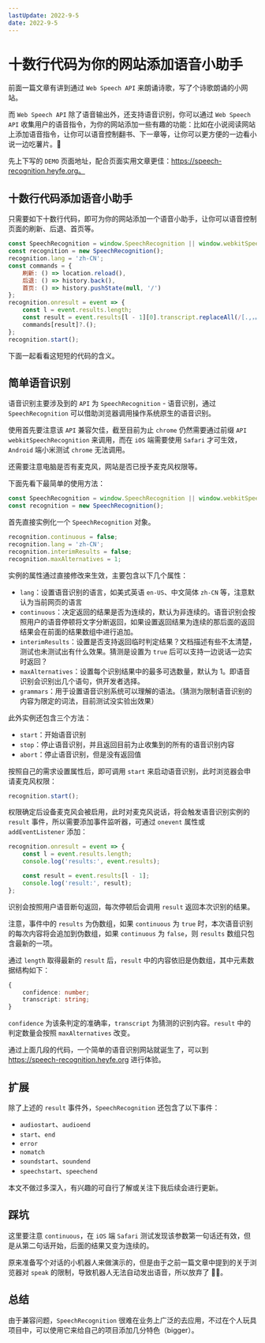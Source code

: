 ```yaml
---
lastUpdate: 2022-9-5
date: 2022-9-5
---
```

# 十数行代码为你的网站添加语音小助手

前面一篇文章有讲到通过 `Web Speech API` 来朗诵诗歌，写了个诗歌朗诵的小网站。

而 `Web Speech API` 除了语音输出外，还支持语音识别，你可以通过 `Web Speech API` 收集用户的语音指令，为你的网站添加一些有趣的功能：比如在小说阅读网站上添加语音指令，让你可以语音控制翻书、下一章等，让你可以更方便的一边看小说一边吃薯片。🐶

先上下写的 `DEMO` 页面地址，配合页面实用文章更佳：https://speech-recognition.heyfe.org。

## 十数行代码添加语音小助手

只需要如下十数行代码，即可为你的网站添加一个语音小助手，让你可以语音控制页面的刷新、后退、首页等。

```js
const SpeechRecognition = window.SpeechRecognition || window.webkitSpeechRecognition;
const recognition = new SpeechRecognition();
recognition.lang = 'zh-CN';
const commands = {
    刷新: () => location.reload(),
    后退: () => history.back(),
    首页: () => history.pushState(null, '/')
};
recognition.onresult = event => {
    const l = event.results.length;
    const result = event.results[l - 1][0].transcript.replaceAll(/[.,，。：？?!！:]/g, ' ').trim();
    commands[result]?.();
};
recognition.start();
```

下面一起看看这短短的代码的含义。

## 简单语音识别

语音识别主要涉及到的 `API` 为 `SpeechRecognition` - 语音识别，通过 `SpeechRecognition` 可以借助浏览器调用操作系统原生的语音识别。

使用首先要注意该 `API` 兼容欠佳，截至目前为止 `chrome` 仍然需要通过前缀 `API` `webkitSpeechRecognition` 来调用，而在 `iOS` 端需要使用 `Safari` 才可生效，`Android` 端小米测试 `chrome` 无法调用。

还需要注意电脑是否有麦克风，网站是否已授予麦克风权限等。

下面先看下最简单的使用方法：

```ts
const SpeechRecognition = window.SpeechRecognition || window.webkitSpeechRecognition;
const recognition = new SpeechRecognition();
```

首先直接实例化一个 `SpeechRecognition` 对象。

```ts
recognition.continuous = false;
recognition.lang = 'zh-CN';
recognition.interimResults = false;
recognition.maxAlternatives = 1;
```

实例的属性通过直接修改来生效，主要包含以下几个属性：

-   `lang`：设置语音识别的语言，如美式英语 `en-US`、中文简体 `zh-CN` 等，注意默认为当前网页的语言
-   `continuous`：决定返回的结果是否为连续的，默认为非连续的。语音识别会按照用户的语音停顿将文字分断返回，如果设置返回结果为连续的那后面的返回结果会在前面的结果数组中进行追加。
-   `interimResults`：设置是否支持返回临时判定结果？文档描述有些不太清楚，测试也未测试出有什么效果。猜测是设置为 `true` 后可以支持一边说话一边实时返回？
-   `maxAlternatives`：设置每个识别结果中的最多可选数量，默认为 1。即语音识别会识别出几个语句，供开发者选择。
-   `grammars`：用于设置语音识别系统可以理解的语法。（猜测为限制语音识别的内容为限定的词法，目前测试没实验出效果）

此外实例还包含三个方法：

-   `start`：开始语音识别
-   `stop`：停止语音识别，并且返回目前为止收集到的所有的语音识别内容
-   `abort`：停止语音识别，但是没有返回值

按照自己的需求设置属性后，即可调用 `start` 来启动语音识别，此时浏览器会申请麦克风权限：

```ts
recognition.start();
```

权限确定后设备麦克风会被启用，此时对麦克风说话，将会触发语音识别实例的 `result` 事件，所以需要添加事件监听器，可通过 `onevent` 属性或 `addEventListener` 添加：

```js
recognition.onresult = event => {
    const l = event.results.length;
    console.log('results:', event.results);

    const result = event.results[l - 1];
    console.log('result:', result);
};
```

识别会按照用户语音断句返回，每次停顿后会调用 `result` 返回本次识别的结果。

注意，事件中的 `results` 为伪数组，如果 `continuous` 为 `true` 时，本次语音识别的每次内容将会追加到伪数组，如果 `continuous` 为 `false`，则 `results` 数组只包含最新的一项。

通过 `length` 取得最新的 `result` 后，`result` 中的内容依旧是伪数组，其中元素数据结构如下：

```ts
{
    confidence: number;
    transcript: string;
}
```

`confidence` 为该条判定的准确率，`transcript` 为猜测的识别内容。`result` 中的判定数量会按照 `maxAlternatives` 改变。

通过上面几段的代码，一个简单的语音识别网站就诞生了，可以到 https://speech-recognition.heyfe.org 进行体验。

## 扩展

除了上述的 `result` 事件外，`SpeechRecognition` 还包含了以下事件：

-   `audiostart`、`audioend`
-   `start`、`end`
-   `error`
-   `nomatch`
-   `soundstart`、`soundend`
-   `speechstart`、`speechend`

本文不做过多深入，有兴趣的可自行了解或关注下我后续会进行更新。

## 踩坑

这里要注意 `continuous`，在 `iOS` 端 `Safari` 测试发现该参数第一句话还有效，但是从第二句话开始，后面的结果又变为连续的。

原来准备写个对话的小机器人来做演示的，但是由于之前一篇文章中提到的关于浏览器对 `speak` 的限制，导致机器人无法自动发出语音，所以放弃了 🤦‍♂️。

## 总结

由于兼容问题，`SpeechRecognition` 很难在业务上广泛的去应用，不过在个人玩具项目中，可以使用它来给自己的项目添加几分特色（bigger）。
